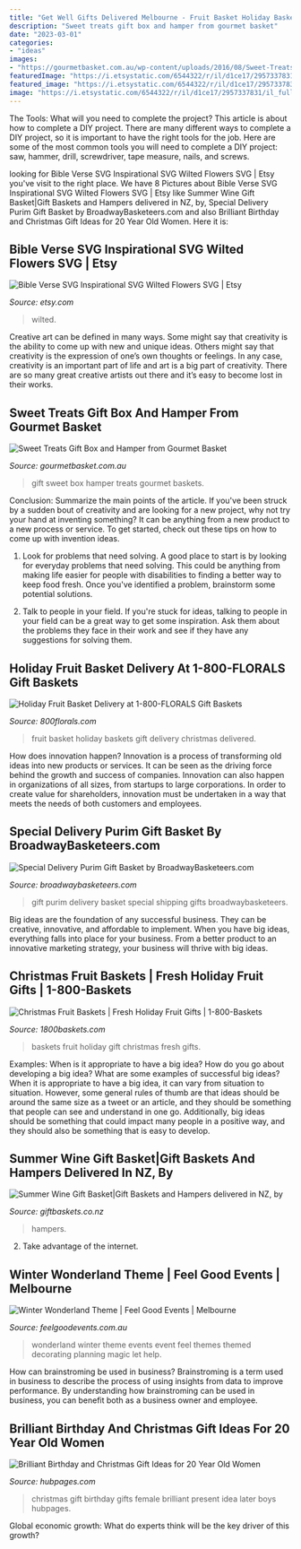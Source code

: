 ```yaml
---
title: "Get Well Gifts Delivered Melbourne - Fruit Basket Holiday Baskets Gift Delivery Christmas Delivered"
description: "Sweet treats gift box and hamper from gourmet basket"
date: "2023-03-01"
categories:
- "ideas"
images:
- "https://gourmetbasket.com.au/wp-content/uploads/2016/08/Sweet-Treats.jpg"
featuredImage: "https://i.etsystatic.com/6544322/r/il/d1ce17/2957337831/il_fullxfull.2957337831_tgnx.jpg"
featured_image: "https://i.etsystatic.com/6544322/r/il/d1ce17/2957337831/il_fullxfull.2957337831_tgnx.jpg"
image: "https://i.etsystatic.com/6544322/r/il/d1ce17/2957337831/il_fullxfull.2957337831_tgnx.jpg"
---
```



The Tools: What will you need to complete the project?
This article is about how to complete a DIY project. There are many different ways to complete a DIY project, so it is important to have the right tools for the job. Here are some of the most common tools you will need to complete a DIY project: saw, hammer, drill, screwdriver, tape measure, nails, and screws.

	

		
looking for Bible Verse SVG Inspirational SVG Wilted Flowers SVG | Etsy you've visit to the right place. We have 8 Pictures about Bible Verse SVG Inspirational SVG Wilted Flowers SVG | Etsy like Summer Wine Gift Basket|Gift Baskets and Hampers delivered in NZ, by, Special Delivery Purim Gift Basket by BroadwayBasketeers.com and also Brilliant Birthday and Christmas Gift Ideas for 20 Year Old Women. Here it is:
		
    
## Bible Verse SVG Inspirational SVG Wilted Flowers SVG | Etsy

<img loading=lazy src="https://i.etsystatic.com/6544322/r/il/d1ce17/2957337831/il_fullxfull.2957337831_tgnx.jpg" onerror="this.onerror=null;this.src='https://tse3.mm.bing.net/th?id=OIP.MWNm9duPF7Gj8al4dbKeaQHaF4&amp;pid=15.1';" alt="Bible Verse SVG Inspirational SVG Wilted Flowers SVG | Etsy">

_Source: etsy.com_

>wilted. 

	

Creative art can be defined in many ways. Some might say that creativity is the ability to come up with new and unique ideas. Others might say that creativity is the expression of one’s own thoughts or feelings. In any case, creativity is an important part of life and art is a big part of creativity. There are so many great creative artists out there and it’s easy to become lost in their works.

    
## Sweet Treats Gift Box And Hamper From Gourmet Basket

<img loading=lazy src="https://gourmetbasket.com.au/wp-content/uploads/2016/08/Sweet-Treats.jpg" onerror="this.onerror=null;this.src='https://tse4.mm.bing.net/th?id=OIP.g8TpkqR3ZVwsu6LbQPKZywHaGe&amp;pid=15.1';" alt="Sweet Treats Gift Box and Hamper from Gourmet Basket">

_Source: gourmetbasket.com.au_

>gift sweet box hamper treats gourmet baskets. 

	

Conclusion: Summarize the main points of the article.
If you've been struck by a sudden bout of creativity and are looking for a new project, why not try your hand at inventing something? It can be anything from a new product to a new process or service. To get started, check out these tips on how to come up with invention ideas.
1. Look for problems that need solving. A good place to start is by looking for everyday problems that need solving. This could be anything from making life easier for people with disabilities to finding a better way to keep food fresh. Once you've identified a problem, brainstorm some potential solutions.

2. Talk to people in your field. If you're stuck for ideas, talking to people in your field can be a great way to get some inspiration. Ask them about the problems they face in their work and see if they have any suggestions for solving them.

    
## Holiday Fruit Basket Delivery At 1-800-FLORALS Gift Baskets

<img loading=lazy src="https://www.800florals.com/img/TW277.jpg" onerror="this.onerror=null;this.src='https://tse2.mm.bing.net/th?id=OIP.PE_nX2y9xzjZVJqQuoY5DAAAAA&amp;pid=15.1';" alt="Holiday Fruit Basket Delivery at 1-800-FLORALS Gift Baskets">

_Source: 800florals.com_

>fruit basket holiday baskets gift delivery christmas delivered. 

	

How does innovation happen?
Innovation is a process of transforming old ideas into new products or services. It can be seen as the driving force behind the growth and success of companies. Innovation can also happen in organizations of all sizes, from startups to large corporations. In order to create value for shareholders, innovation must be undertaken in a way that meets the needs of both customers and employees.

    
## Special Delivery Purim Gift Basket By BroadwayBasketeers.com

<img loading=lazy src="https://www.broadwaybasketeers.com/resources/prod_images/img_521549988835.jpg" onerror="this.onerror=null;this.src='https://tse3.mm.bing.net/th?id=OIP.tMhGKFAh7ekkKuO0mjFl3QHaHa&amp;pid=15.1';" alt="Special Delivery Purim Gift Basket by BroadwayBasketeers.com">

_Source: broadwaybasketeers.com_

>gift purim delivery basket special shipping gifts broadwaybasketeers. 

	

Big ideas are the foundation of any successful business. They can be creative, innovative, and affordable to implement. When you have big ideas, everything falls into place for your business. From a better product to an innovative marketing strategy, your business will thrive with big ideas.

    
## Christmas Fruit Baskets | Fresh Holiday Fruit Gifts | 1-800-Baskets

<img loading=lazy src="https://cdn1.1800baskets.com/wcsstore/Baskets/images/catalog/10267721x.jpg" onerror="this.onerror=null;this.src='https://tse3.mm.bing.net/th?id=OIP.cAomP0QuGKFWhKYcnft-QgHaIB&amp;pid=15.1';" alt="Christmas Fruit Baskets | Fresh Holiday Fruit Gifts | 1-800-Baskets">

_Source: 1800baskets.com_

>baskets fruit holiday gift christmas fresh gifts. 

	

Examples: When is it appropriate to have a big idea? How do you go about developing a big idea? What are some examples of successful big ideas?
When it is appropriate to have a big idea, it can vary from situation to situation. However, some general rules of thumb are that ideas should be around the same size as a tweet or an article, and they should be something that people can see and understand in one go. Additionally, big ideas should be something that could impact many people in a positive way, and they should also be something that is easy to develop.

    
## Summer Wine Gift Basket|Gift Baskets And Hampers Delivered In NZ, By

<img loading=lazy src="https://www.giftbaskets.co.nz/images/thumbs/0002724_summer-wine-gift-basket_600.jpeg" onerror="this.onerror=null;this.src='https://tse1.mm.bing.net/th?id=OIP.rgTKQScQWaMJcvUfDJRL5QHaHa&amp;pid=15.1';" alt="Summer Wine Gift Basket|Gift Baskets and Hampers delivered in NZ, by">

_Source: giftbaskets.co.nz_

>hampers. 

	

2. Take advantage of the internet.

    
## Winter Wonderland Theme | Feel Good Events | Melbourne

<img loading=lazy src="https://www.feelgoodevents.com.au/wp-content/uploads/2013/09/Winter-Wonderland-Theme-56.jpg" onerror="this.onerror=null;this.src='https://tse4.mm.bing.net/th?id=OIP.J1qGgtGDOfSORtbAWb3qKQHaE7&amp;pid=15.1';" alt="Winter Wonderland Theme | Feel Good Events | Melbourne">

_Source: feelgoodevents.com.au_

>wonderland winter theme events event feel themes themed decorating planning magic let help. 

	

How can brainstroming be used in business?
Brainstroming is a term used in business to describe the process of using insights from data to improve performance. By understanding how brainstroming can be used in business, you can benefit both as a business owner and employee.

    
## Brilliant Birthday And Christmas Gift Ideas For 20 Year Old Women

<img loading=lazy src="https://usercontent1.hubstatic.com/13280080_f520.jpg" onerror="this.onerror=null;this.src='https://tse3.mm.bing.net/th?id=OIP.htSkuFoSm_5e-6p98hyC_gHaLH&amp;pid=15.1';" alt="Brilliant Birthday and Christmas Gift Ideas for 20 Year Old Women">

_Source: hubpages.com_

>christmas gift birthday gifts female brilliant present idea later boys hubpages. 

	

Global economic growth: What do experts think will be the key driver of this growth?
 

